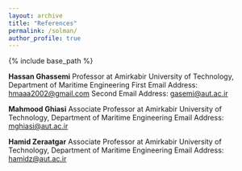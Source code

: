 ```yaml
---
layout: archive
title: "References"
permalink: /solman/
author_profile: true
---
```


{% include base_path %}

**Hassan Ghassemi**
Professor at Amirkabir University of Technology, Department of Maritime Engineering
First Email Address: hmaaa2002@gmail.com
Second Email Address: gasemi@aut.ac.ir

**Mahmood Ghiasi**
Associate Professor at Amirkabir University of Technology, Department of Maritime Engineering
Email Address: mghiasi@aut.ac.ir

**Hamid Zeraatgar**
Associate Professor at Amirkabir University of Technology, Department of Maritime Engineering
Email Address: hamidz@aut.ac.ir
